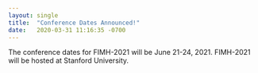 ```yaml
---
layout: single
title:  "Conference Dates Announced!"
date:   2020-03-31 11:16:35 -0700
---
```


The conference dates for FIMH-2021 will be June 21-24, 2021. FIMH-2021 will be hosted at Stanford University.
